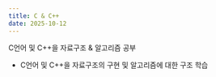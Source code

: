 ```yaml
---
title: C & C++
date: 2025-10-12
---
```


C언어 및 C++을 자료구조 & 알고리즘 공부

<!--more-->

- C언어 및 C++을 자료구조의 구현 및 알고리즘에 대한 구조 학습
